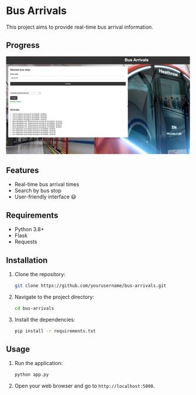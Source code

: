 # Bus Arrivals

This project aims to provide real-time bus arrival information.

## Progress

![Project Progress](./progress.png)

## Features

- Real-time bus arrival times
- Search by bus stop
- User-friendly interface :smiley:

## Requirements

- Python 3.8+
- Flask
- Requests

## Installation

1. Clone the repository:
   ```bash
   git clone https://github.com/yourusername/bus-arrivals.git
   ```
2. Navigate to the project directory:
   ```bash
   cd bus-arrivals
   ```
3. Install the dependencies:
   ```bash
   pip install -r requirements.txt
   ```

## Usage

1. Run the application:
   ```bash
   python app.py
   ```
2. Open your web browser and go to `http://localhost:5000`.

